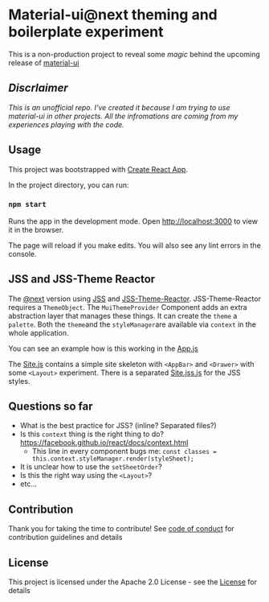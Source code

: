 # Material-ui@next theming and boilerplate experiment

This is a non-production project to reveal some _magic_ behind the upcoming release of [material-ui](https://material-ui.com)

## _Discrlaimer_
_This is an unofficial repo. I've created it because I am trying to use material-ui in other projects. All the infromations are coming from my experiences playing with the code._

## Usage

This project was bootstrapped with [Create React App](https://github.com/facebookincubator/create-react-app).

In the project directory, you can run:

### `npm start`

Runs the app in the development mode. Open [http://localhost:3000](http://localhost:3000) to view it in the browser.

The page will reload if you make edits. You will also see any lint errors in the console.

## JSS and JSS-Theme Reactor 

The [@next](https://github.com/callemall/material-ui/tree/next) version using [JSS](cssinjs.org) and [JSS-Theme-Reactor](https://www.npmjs.com/package/jss-theme-reactor). JSS-Theme-Reactor requires a `ThemeObject`. The `MuiThemeProvider` Component adds an extra abstraction layer that manages these things.  It can create the `theme` a `palette`. Both the `theme`and the `styleManager`are available via `context` in the whole application.

You can see an example how is this working in the [App.js]()

The [Site.js]() contains a simple site skeleton with `<AppBar>` and `<Drawer>` with some `<Layout>` experiment. There is a separated [Site.jss.js]() for the JSS styles.

## Questions so far

* What is the best practice for JSS? (inline? Separated files?)
* Is this `context` thing is the right thing to do? https://facebook.github.io/react/docs/context.html
  * This line in every component bugs me: `const classes = this.context.styleManager.render(styleSheet);`
* It is unclear  how to use the `setSheetOrder`?
* Is this the right way using the `<Layout>`?
* etc...

## Contribution

Thank you for taking the time to contribute! See [code of conduct](http://contributor-covenant.org) for contribution guidelines and details

## License

This project is licensed under the Apache 2.0 License - see the [License](https://opensource.org/licenses/Apache-2.0) for details
